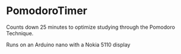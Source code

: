 # PomodoroTimer

Counts down 25 minutes to optimize studying through the Pomodoro Technique.  

Runs on an Arduino nano with a Nokia 5110 display
